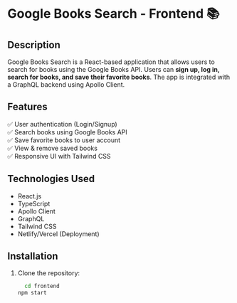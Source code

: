 # Google Books Search - Frontend 📚

## **Description**
Google Books Search is a React-based application that allows users to search for books using the Google Books API. Users can **sign up, log in, search for books, and save their favorite books**. The app is integrated with a GraphQL backend using Apollo Client.

## **Features**
✅ User authentication (Login/Signup)  
✅ Search books using Google Books API  
✅ Save favorite books to user account  
✅ View & remove saved books  
✅ Responsive UI with Tailwind CSS  

## **Technologies Used**
- React.js  
- TypeScript  
- Apollo Client  
- GraphQL  
- Tailwind CSS  
- Netlify/Vercel (Deployment)  

## **Installation**
1. Clone the repository:
   ```bash
     cd frontend
   npm start
